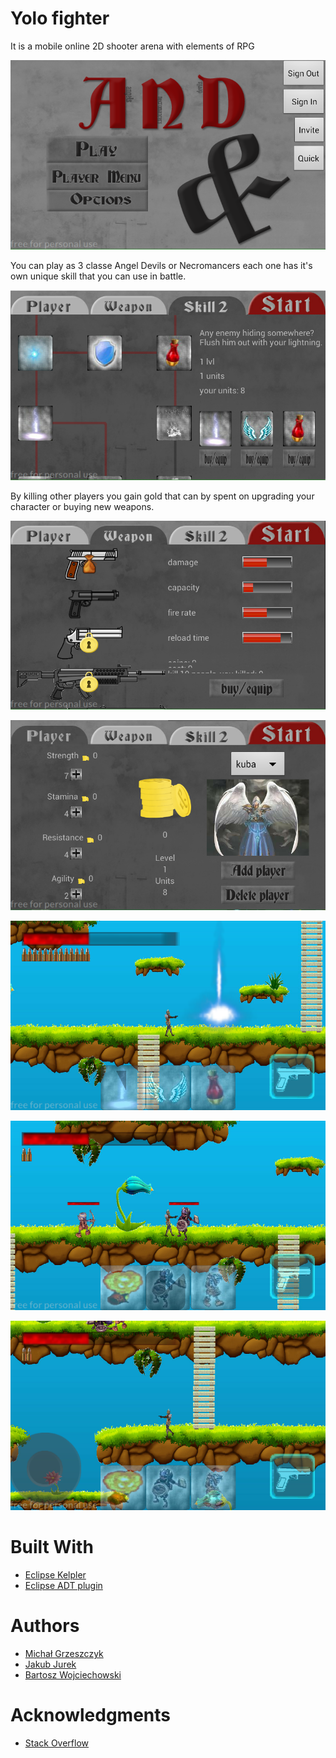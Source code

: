 # Yolo fighter
It is a mobile online 2D shooter arena with elements of RPG
<p align="center">
<img src="https://github.com/jurek1029/Yolo_fighter0/blob/master/screenShots/mainMenu.PNG">
</p>

You can play as 3 classe Angel Devils or Necromancers each one has it's own unique skill that you can use in battle.

<p align="center">
<img src="https://github.com/jurek1029/Yolo_fighter0/blob/master/screenShots/menuSkill.PNG">
</p>

By killing other players you gain gold that can by spent on upgrading your character or buying new weapons.

<p align="center">
<img src="https://github.com/jurek1029/Yolo_fighter0/blob/master/screenShots/menuWeapon.PNG">
</p>
<p align="center">
<img src="https://github.com/jurek1029/Yolo_fighter0/blob/master/screenShots/MenuPlayer.PNG">
</p>
<p align="center">
<img src="https://github.com/jurek1029/Yolo_fighter0/blob/master/screenShots/inGame.PNG">
</p>
<p align="center">
<img src="https://github.com/jurek1029/Yolo_fighter0/blob/master/screenShots/niGame2.PNG">
</p>
<p align="center">
<img src="https://github.com/jurek1029/Yolo_fighter0/blob/master/screenShots/InGame3.PNG">
</p>

# Built With
 * [Eclipse Kelpler](https://eclipse.org/kepler/)
 * [Eclipse ADT plugin](https://developer.android.com/studio/tools/sdk/eclipse-adt.html)
# Authors
 * [Michał Grzeszczyk](https://github.com/MiHu773)
 * [Jakub Jurek](https://github.com/jurek1029)
 * [Bartosz Wojciechowski](https://github.com/bartosz347) 
# Acknowledgments
* [Stack Overflow](https://stackoverflow.com/)

